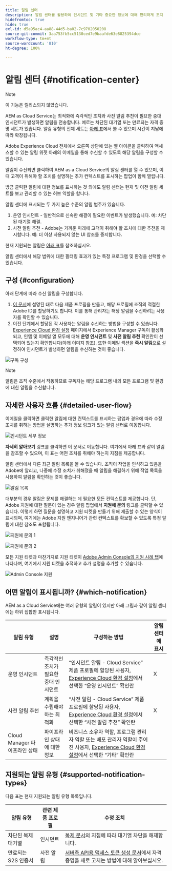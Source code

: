 ```yaml
---
title: 알림 센터
description: 알림 센터를 활용하여 인시던트 및 기타 중요한 정보에 대해 편리하게 조치
hidefromtoc: true
hide: true
exl-id: d5a95ac4-aa88-44d5-ba02-7c9702050208
source-git-commit: 3aa753fb5cc5130ced7e9baafde63e8825394dce
workflow-type: tm+mt
source-wordcount: '810'
ht-degree: 100%

---
```


# 알림 센터 {#notification-center}

>[!NOTE]
>이 기능은 릴리스되지 않았습니다.

AEM as Cloud Service는 최적화에 즉각적인 조치와 사전 알림 추천이 필요한 중대 인시던트가 발생하면 알림을 전송합니다. 예로는 차단된 대기열 또는 만료되는 자격 증명 세트가 있습니다. 알림 유형의 전체 세트는 [아래 표](#supported-notification-types)에서 볼 수 있으며 시간이 지남에 따라 확장됩니다.

Adobe Experience Cloud 전체에서 오른쪽 상단에 있는 벨 아이콘을 클릭하여 액세스할 수 있는 알림 위젯 아래의 이메일을 통해 수신할 수 있도록 해당 알림을 구성할 수 있습니다.

알림이 수신되면 클릭하여 AEM as a Cloud Service의 알림 센터를 열 수 있으며, 이때 고객이 취해야 할 조치를 설명하는 추가 컨텍스트를 표시하는 팝업이 함께 열립니다.

방금 클릭한 알림에 대한 정보를 표시하는 것 외에도 알림 센터는 현재 및 이전 알림 세트를 보고 관리할 수 있는 허브 역할을 합니다. <!-- It can be accessed directly at the url TBD (Alexandru: I'm intentionally keeping it TBD for now so customers don't find it) -->

알림 센터에 표시되는 두 가지 높은 수준의 알림 범주가 있습니다.

1. 운영 인시던트 - 일반적으로 신속한 해결이 필요한 이벤트가 발생했습니다. 예: 차단된 대기열 해결.
1. 사전 알림 추천 - Adobe는 가까운 미래에 고객이 취해야 할 조치에 대한 추천을 제시합니다. 예: 더 이상 사용되지 않는 UI 참조를 중지합니다.

현재 지원되는 알림은 [아래 표](#supported-notification-types)를 참조하십시오.

알림 센터에서 해당 범위에 대한 필터링 효과가 있는 특정 프로그램 및 환경을 선택할 수 있습니다.

## 구성 {#configuration}

아래 단계에 따라 수신 알림을 구성합니다.

1. [이 문서](/help/journey-onboarding/notification-profiles.md)에 설명된 대로 다음 제품 프로필을 만들고, 해당 프로필에 조직의 적절한 Adobe ID를 할당하기도 합니다. 이를 통해 관리자는 해당 알림을 수신하려는 사용자를 확인할 수 있습니다.
1. 이전 단계에서 할당된 각 사용자는 알림을 수신하는 방법을 구성할 수 있습니다. [Experience Cloud 환경 설정](https://experience.adobe.com/preferences/notification-section) 페이지에서 Experience Manager 구독이 활성화되고, 인앱 및 이메일 열 모두에 대해 **운영 인시던트** 및 **사전 알림 추천** 확인란이 선택되어 있는지 확인합니다(아래 이미지 참조). 또한 이메일 섹션을 **즉시 알림**&#x200B;으로 설정하여 인시던트가 발생하면 알림을 수신하는 것이 좋습니다.

![구독 구성](/help/operations/assets/configure-subscriptions.png)

>[!NOTE]
>알림은 조직 수준에서 작동하므로 구독자는 해당 프로그램 내의 모든 프로그램 및 환경에 대한 알림을 수신합니다.

## 자세한 사용자 흐름 {#detailed-user-flow}

이메일을 클릭하면 클릭한 알림에 대한 컨텍스트를 표시하는 팝업과 경우에 따라 수정 조치를 취하는 방법을 설명하는 추가 정보 링크가 있는 알림 센터로 이동합니다.

![인시던트 세부 정보](/help/operations/assets/incident-details.png)

**자세히 알아보기** 링크를 클릭하면 이 문서로 이동합니다. 여기에서 아래 표와 같이 알림을 참조할 수 있으며, 이 표는 어떤 조치를 취해야 하는지 지침을 제공합니다.

알림 센터에서 다른 최근 알림 목록을 볼 수 있습니다. 조직이 작업을 인식하고 있음을 Adobe에 알리고, 나중에 수정 조치가 취해졌을 때 알림을 해결하기 위해 작업 목록을 사용하여 알림을 확인하는 것이 좋습니다.

![알림 목록](/help/operations/assets/notification-list.png)

대부분의 경우 알림은 문제를 해결하는 데 필요한 모든 컨텍스트를 제공합니다. 단, Adobe 지원에 대한 질문이 있는 경우 알림 팝업에서 **지원에 문의** 링크를 클릭할 수 있습니다. 이렇게 하면 질문을 설명하고 지원 티켓을 만들기 위해 제출할 수 있는 양식이 표시되며, 여기에는 Adobe 지원 엔지니어가 관련 컨텍스트를 확보할 수 있도록 특정 알림에 대한 참조도 포함됩니다.

![지원에 문의 1](/help/operations/assets/contact-support1.png)

![지원에 문의 2](/help/operations/assets/contact-support2.png)

모든 지원 티켓과 마찬가지로 지원 티켓이 [Adobe Admin Console의 지원 사례 탭](https://helpx.adobe.com/kr/enterprise/using/support-for-enterprise.html)에 나타나며, 여기에서 지원 티켓을 추적하고 추가 설명을 추가할 수 있습니다.

![Admin Console 지원](/help/operations/assets/admin-console-support.png)

## 어떤 알림이 표시됩니까? {#which-notification}

AEM as a Cloud Service에는 여러 유형의 알림이 있지만 아래 그림과 같이 알림 센터에는 하위 집합만 표시됩니다.

| 알림 유형 | 설명 | 구성하는 방법 | 알림 센터에 표시 |
|---|---|---|---|
| 운영 인시던트 | 즉각적인 조치가 필요한 중대 인시던트 | “인시던트 알림 - Cloud Service” 제품 프로필에 할당된 사용자, [Experience Cloud 환경 설정](https://experience.adobe.com/preferences)에서 선택한 “운영 인시던트” 확인란 | X |
| 사전 알림 추천 | 계획을 수립해야 하는 최적화 | “사전 알림 - Cloud Service” 제품 프로필에 할당된 사용자, [Experience Cloud 환경 설정](https://experience.adobe.com/preferences)에서 선택한 “사전 알림 추천” 확인란 | X |
| Cloud Manager 파이프라인 상태 | 파이프라인 상태에 대한 정보 | 비즈니스 소유자 역할, 프로그램 관리자 역할 또는 배포 관리자 역할이 주어진 사용자, [Experience Cloud 환경 설정](https://experience.adobe.com/preferences)에서 선택한 “기타” 확인란 |  |

## 지원되는 알림 유형 {#supported-notification-types}

다음 표는 현재 지원되는 알림 유형 목록입니다.

| 알림 유형 | 관련 제품 프로필 | 수정 조치 |
|---|---|---|
| 차단된 복제 대기열 | 인시던트 | [복제 문서](/help/operations/replication.md#troubleshooting)의 지침에 따라 대기열 차단을 해제합니다. |
| 만료되는 S2S 인증서 | 사전 알림 | [서버측 API용 액세스 토큰 생성 문서](/help/implementing/developing/introduction/generating-access-tokens-for-server-side-apis.md#refresh-credentials)에서 자격 증명을 새로 고치는 방법에 대해 알아보십시오. |

